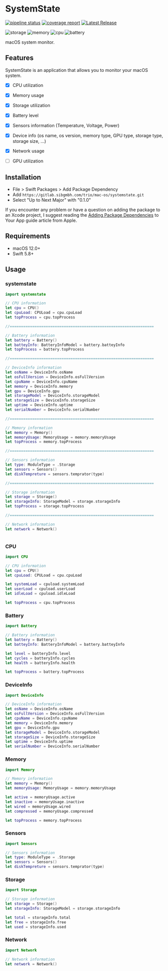 # SystemState

[![pipeline status](https://gitlab.sibgmbh.com/trio/mac-os/systemstate/badges/develop/pipeline.svg?ignore_skipped=true)](https://gitlab.sibgmbh.com/trio/mac-os/systemstate/-/commits/develop)
[![coverage report](https://gitlab.sibgmbh.com/trio/mac-os/systemstate/badges/develop/coverage.svg)](https://gitlab.sibgmbh.com/trio/mac-os/systemstate/-/commits/develop)
[![Latest Release](https://gitlab.sibgmbh.com/trio/mac-os/systemstate/-/badges/release.svg)](https://gitlab.sibgmbh.com/trio/mac-os/systemstate/-/releases)

![storage](./Assets/storage.png)
![memory](./Assets/memory.png)
![cpu](./Assets/cpu.png)
![battery](./Assets/battery.png)

macOS system monitor.
## Features
SystemState is an application that allows you to monitor your macOS system.

- [x] CPU utilization
- [x] Memory usage
- [x] Storage utilization
- [x] Battery level
- [x] Sensors information (Temperature, Voltage, Power)
- [x] Device info (os name, os version, memory type, GPU type, storage type, storage size, ...)
- [X] Network usage
- [ ] GPU utilization


## Installation

- File > Swift Packages > Add Package Dependency
- Add `https://gitlab.sibgmbh.com/trio/mac-os/systemstate.git`
- Select "Up to Next Major" with "0.1.0"

If you encounter any problem or have a question on adding the package to an Xcode project, I suggest reading the [Adding Package Dependencies](https://developer.apple.com/documentation/xcode/adding_package_dependencies_to_your_app) to Your App guide article from Apple.

## Requirements
- macOS 12.0+ 
- Swift 5.8+

## Usage

### systemstate
 ```swift
import systemstate

// CPU information
let cpu = CPU()
let cpuLoad: CPULoad = cpu.cpuLoad
let topProcess = cpu.topProcess
 
//================================================================

// Battery information
let battery = Battery()
let batteyInfo: BatteryInfoModel = battery.batteyInfo
let topProcess = battery.topProcess

//================================================================

// DeviceInfo information
let osName = DeviceInfo.osName
let osFullVersion = DeviceInfo.osFullVersion
let cpuName = DeviceInfo.cpuName
let memory = DeviceInfo.memory
let gpu = DeviceInfo.gpu
let storageModel = DeviceInfo.storageModel
let storageSize = DeviceInfo.storageSize
let uptime = DeviceInfo.uptime
let serialNumber = DeviceInfo.serialNumber

//================================================================

// Memory information
let memory = Memory()
let memoryUsage: MemoryUsage = memory.memoryUsage
let topProcess = memory.topProcess

//================================================================

// Sensors information
let type: ModuleType = .Storage
let sensors = Sensors()
let diskTempreture = sensors.temprator(type)

//================================================================

// Storage information
let storage = Storage()
let storageInfo: StorageModel = storage.storageInfo
let topProcess = storage.topProcess

//================================================================

// Network information
let network = Network()



```

### CPU
 ```swift
import CPU

// CPU information
let cpu = CPU()
let cpuLoad: CPULoad = cpu.cpuLoad

let systemLoad = cpuload.systemLoad
let userLoad = cpuload.userLoad
let idleLoad = cpuload.idleLoad

let topProcess = cpu.topProcess
 
```

### Battery
 ```swift
import Battery

// Battery information
let battery = Battery()
let batteyInfo: BatteryInfoModel = battery.batteyInfo

let level = batteryInfo.level
let cycles = batteryInfo.cycles
let health = batteryInfo.health

let topProcess = battery.topProcess
 
```

### DeviceInfo
 ```swift
import DeviceInfo

// DeviceInfo information
let osName = DeviceInfo.osName
let osFullVersion = DeviceInfo.osFullVersion
let cpuName = DeviceInfo.cpuName
let memory = DeviceInfo.memory
let gpu = DeviceInfo.gpu
let storageModel = DeviceInfo.storageModel
let storageSize = DeviceInfo.storageSize
let uptime = DeviceInfo.uptime
let serialNumber = DeviceInfo.serialNumber
 
```

### Memory
 ```swift
import Memory

// Memory information
let memory = Memory()
let memoryUsage: MemoryUsage = memory.memoryUsage

let active = memoryUsage.active
let inactive = memoryUsage.inactive
let wired = memoryUsage.wired
let compressed = memoryUsage.compressed

let topProcess = memory.topProcess
 
```

### Sensors
 ```swift
import Sensors

// Sensors information
let type: ModuleType = .Storage
let sensors = Sensors()
let diskTempreture = sensors.temprator(type)
 
```

### Storage
 ```swift
import Storage

// Storage information
let storage = Storage()
let storageInfo: StorageModel = storage.storageInfo

let total = storageInfo.total
let free = storageInfo.free
let used = storageInfo.used
 
```
### Network
 ```swift
import Network

// Network information
let network = Network()

 
```
